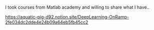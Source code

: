 I took courses from Matlab academy and willing to share what I have..

https://aquatic-pig-d92.notion.site/DeepLearning-OnRamp-2fe034dc2dde4e24b09a64eb5fb45cc2
